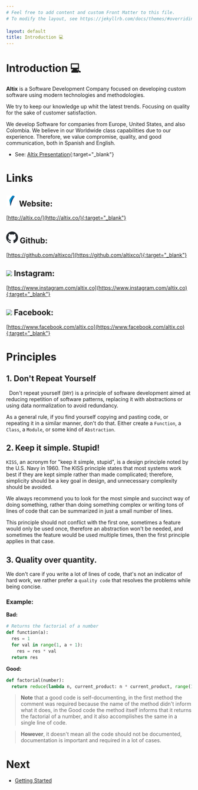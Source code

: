 ```yaml
---
# Feel free to add content and custom Front Matter to this file.
# To modify the layout, see https://jekyllrb.com/docs/themes/#overriding-theme-defaults

layout: default
title: Introduction 💻
---
```


# Introduction 💻

**Altix** is a Software Development Company focused on developing custom software using modern technologies and methodologies.

We try to keep our knowledge up whit the latest trends. Focusing on quality for the sake of customer satisfaction.

We develop Software for companies from Europe, United States, and also Colombia. We believe in our Worldwide class capabilities due to our experience. Therefore, we value compromise, quality, and good communication, both in Spanish and English.

- See: [Altix Presentation](/assets/pdf/PresentationAltixSAS.pdf){:target="_blank"}

# Links

## ![](/assets/img/altix.png) Website:
[http://altix.co/](http://altix.co/){:target="_blank"}

## ![](/assets/img/github.png) Github:
[https://github.com/altixco/](https://github.com/altixco/){:target="_blank"}

## ![](/assets/img/instagram.ico) Instagram:
[https://www.instagram.com/altix.co](https://www.instagram.com/altix.co){:target="_blank"}

## ![](/assets/img/facebook.ico) Facebook:
[https://www.facebook.com/altix.co](https://www.facebook.com/altix.co){:target="_blank"}

# Principles

## 1. Don't Repeat Yourself
 
Don't repeat yourself (`DRY`) is a principle of software development aimed at reducing repetition of software patterns, replacing it with abstractions or using data normalization to avoid redundancy.

As a general rule, if you find yourself copying and pasting code, or repeating it in a similar manner, don't do that. Either create a `Function`, a `Class`, a `Module`, or some kind of `Abstraction`.

## 2. Keep it simple. Stupid!

`KISS`, an acronym for "keep it simple, stupid", is a design principle noted by the U.S. Navy in 1960. The KISS principle states that most systems work best if they are kept simple rather than made complicated; therefore, simplicity should be a key goal in design, and unnecessary complexity should be avoided.

We always recommend you to look for the most simple and succinct way of doing something, rather than doing something complex or writing tons of lines of code that can be summarized in just a small number of lines.

This principle should not conflict with the first one, sometimes a feature would only be used once, therefore an abstraction won't be needed, and sometimes the feature would be used multiple times, then the first principle applies in that case.

## 3. Quality over quantity.

We don't care if you write a lot of lines of code, that's not an indicator of hard work, we rather prefer a `quality code` that resolves the problems while being concise.

### Example:

**Bad:**
```python
# Returns the factorial of a number
def function(a):
  res = 1
  for val in range(1, a + 1):
    res = res * val
  return res
```

**Good:**
```python
def factorial(number):
  return reduce(lambda n, current_product: n * current_product, range(1, number + 1))
```

> **Note** that a good code is self-documenting, in the first method the comment was required because the name of the method didn't inform what it does, in the Good code the method itself informs that it returns the factorial of a number, and it also accomplishes the same in a single line of code.

> **However**, it doesn't mean all the code should not be documented, documentation is important and required in a lot of cases.


# Next

- [Getting Started](/getting-started/)
